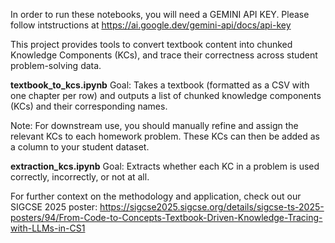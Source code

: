 In order to run these notebooks, you will need a GEMINI API KEY. Please follow intstructions at https://ai.google.dev/gemini-api/docs/api-key


This project provides tools to convert textbook content into chunked Knowledge Components (KCs), and trace their correctness across student problem-solving data.

**textbook_to_kcs.ipynb**
Goal:
Takes a textbook (formatted as a CSV with one chapter per row) and outputs a list of chunked knowledge components (KCs) and their corresponding names.

Note:
For downstream use, you should manually refine and assign the relevant KCs to each homework problem. These KCs can then be added as a column to your student dataset.

**extraction_kcs.ipynb**
Goal:
Extracts whether each KC in a problem is used correctly, incorrectly, or not at all.

For further context on the methodology and application, check out our SIGCSE 2025 poster:
https://sigcse2025.sigcse.org/details/sigcse-ts-2025-posters/94/From-Code-to-Concepts-Textbook-Driven-Knowledge-Tracing-with-LLMs-in-CS1 

